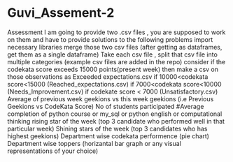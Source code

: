 # Guvi_Assement-2
Assessment
I am going to provide two .csv files , you are supposed to work on them and have to provide solutions to the following problems
import necessary libraries
merge those two csv files (after getting as dataframes, get them as a single dataframe)
Take each csv file , split that csv file into multiple categories (example csv files are added in the repo)
consider if the codekata score exceeds 15000 points(present week) then make a csv on those observations as Exceeded expectations.csv
if 10000<codekata score<15000 (Reached_expectations.csv)
if 7000<codekata score<10000 (Needs_Improvement.csv)
if codekate score < 7000 (Unsatisfactory.csv)
Average of previous week geekions vs this week geekions (i.e Previous Geekions vs CodeKata Score)
No of students participated
#Average completion of python course or my_sql or python english or computational thinking
rising star of the week (top 3 candidate who performed well in that particular week)
Shining stars of the week (top 3 candidates who has highest geekions)
Department wise codekata performence (pie chart)
Department wise toppers (horizantal bar graph or any visual representations of your choice)
